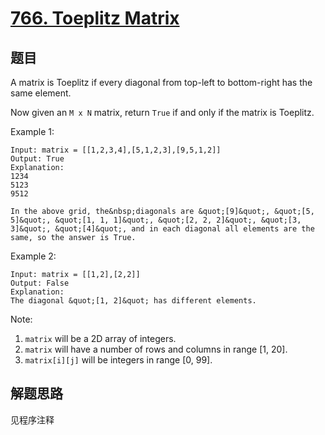 # [766. Toeplitz Matrix](https://leetcode.com/problems/toeplitz-matrix/)

## 题目

A matrix is Toeplitz if every diagonal from top-left to bottom-right has the same element.

Now given an `M x N` matrix, return `True` if and only if the matrix is Toeplitz.

Example 1:

```text
Input: matrix = [[1,2,3,4],[5,1,2,3],[9,5,1,2]]
Output: True
Explanation:
1234
5123
9512

In the above grid, the&nbsp;diagonals are &quot;[9]&quot;, &quot;[5, 5]&quot;, &quot;[1, 1, 1]&quot;, &quot;[2, 2, 2]&quot;, &quot;[3, 3]&quot;, &quot;[4]&quot;, and in each diagonal all elements are the same, so the answer is True.
```

Example 2:

```text
Input: matrix = [[1,2],[2,2]]
Output: False
Explanation:
The diagonal &quot;[1, 2]&quot; has different elements.
```

Note:

1. `matrix` will be a 2D array of integers.
1. `matrix` will have a number of rows and columns in range [1, 20].
1. `matrix[i][j]` will be integers in range [0, 99].

## 解题思路

见程序注释
